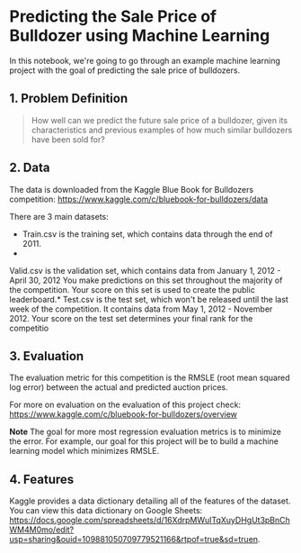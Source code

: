 # Predicting the Sale Price of Bulldozer using Machine Learning

In this notebook, we're going to go through an example machine learning project with the goal of predicting the sale price of bulldozers.

## 1. Problem Definition
> How well can we predict the future sale price of a bulldozer, given its characteristics and previous examples of how much similar bulldozers have been sold for?

## 2. Data
The data is downloaded from the Kaggle Blue Book for Bulldozers competition:
https://www.kaggle.com/c/bluebook-for-bulldozers/data

There are 3 main datasets:

* Train.csv is the training set, which contains data through the end of 2011.
* 
Valid.csv is the validation set, which contains data from January 1, 2012 - April 30, 2012 You make predictions on this set throughout the majority of the competition. Your score on this set is used to create the public leaderboard.* 
Test.csv is the test set, which won't be released until the last week of the competition. It contains data from May 1, 2012 - November 2012. Your score on the test set determines your final rank for the competitio

## 3. Evaluation
The evaluation metric for this competition is the RMSLE (root mean squared log error) between the actual and predicted auction prices.

For more on evaluation on the evaluation of this project check:
https://www.kaggle.com/c/bluebook-for-bulldozers/overview

**Note** The goal for more most regression evaluation metrics is to minimize the error. For example, our goal for this project will be to build a machine learning model which minimizes RMSLE.

## 4. Features
Kaggle provides a data dictionary detailing all of the features of the dataset. You can view this data dictionary on Google Sheets:
https://docs.google.com/spreadsheets/d/16XdrpMWuITqXuyDHgUt3pBnChWM4M0mo/edit?usp=sharing&ouid=109881050709779521166&rtpof=true&sd=truen.
